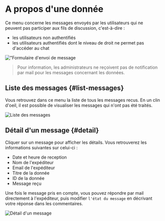 # A propos d'une donnée

Ce menu concerne les messages envoyés par les utilisateurs qui ne peuvent pas participer aux fils de discussion, c'est-à-dire :

* les utilisateurs non authentifiés
* les utilisateurs authentifiés dont le niveau de droit ne permet pas d'accéder au chat

!["Formulaire d'envoi de message](/assets/front_aboutdata.png)

> Pour information, les administrateurs ne reçoivent pas de notification par mail pour les messages concernant les données.  

## Liste des messages {#list-messages}

Vous retrouvez dans ce menu la liste de tous les messages recus. En un clin d'oeil, il est possible de visualiser les messages qui n'ont pas été traités.

![Liste des messages](/assets/back_list_aboutdata.png)

## Détail d'un message {#detail}

Cliquer sur un message pour afficher les détails. Vous retrouverez les informations suivantes sur celui-ci :

* Date et heure de reception
* Nom de l'expéditeur
* Email de l'expéditeur
* Titre de la donnée
* ID de la donnée
* Message reçu

Une fois le message pris en compte, vous pouvez répondre par mail directement à l'expéditeur, puis modifier `l'état du message` en décrivant votre réponse dans les commentaires.

![Détail d'un message](/assets/back_detail_aboutdata.png)